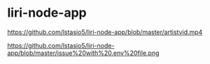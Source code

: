 # liri-node-app


https://github.com/lstasio5/liri-node-app/blob/master/artistvid.mp4

https://github.com/lstasio5/liri-node-app/blob/master/issue%20with%20.env%20file.png



